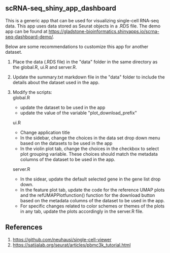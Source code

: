 ## scRNA-seq_shiny_app_dashboard

This is a generic app that can be used for visualizing single-cell RNA-seq data. This app uses data stored as Seurat objects in a .RDS file. The demo app can be found at https://gladstone-bioinformatics.shinyapps.io/scrna-seq-dashboard-demo/. 

Below are some recommendations to customize this app for another dataset.

1. Place the data (.RDS file) in the "data" folder in the same directory as the global.R, ui.R and server.R.
2. Update the summary.txt markdown file in the "data" folder to include the details about the dataset used in the app.
3. Modify the scripts:  
    global.R 
      - update the dataset to be used in the app
      - update the value of the variable "plot_download_prefix"

    ui.R
      - Change application title
      - In the sidebar, change the choices in the data set drop down menu based on the datasets to be used in the app
      - In the violin plot tab, change the choices in the checkbox to select plot grouping variable. These choices should match the metadata columns of the dataset to be used in the app.
      
    server.R
      - In the sidear, update the default selected gene in the gene list drop down.
      - In the feature plot tab, update the code for the reference UMAP plots and the refUMAPPlotfunction() function for the download button based on the metadata columns of the dataset to be used in the app.
      - For specific changes related to color schemes or themes of the plots in any tab, update the plots accordingly in the server.R file.


## References
1. https://github.com/neuhausi/single-cell-viewer
2. https://satijalab.org/seurat/articles/pbmc3k_tutorial.html
